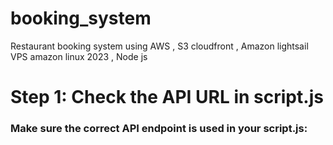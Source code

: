 # booking_system
Restaurant booking system using AWS , S3 cloudfront , Amazon lightsail VPS amazon linux 2023 , Node js 

#  Step 1: Check the API URL in script.js
### Make sure the correct API endpoint is used in your script.js:

